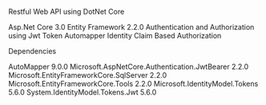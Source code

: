 Restful Web API using DotNet Core

Asp.Net Core 3.0
Entity Framework 2.2.0
Authentication and Authorization using Jwt Token
Automapper
Identity
Claim Based Authorization

Dependencies

AutoMapper 9.0.0
Microsoft.AspNetCore.Authentication.JwtBearer 2.2.0
Microsoft.EntityFrameworkCore.SqlServer 2.2.0
Microsoft.EntityFrameworkCore.Tools 2.2.0
Microsoft.IdentityModel.Tokens 5.6.0
System.IdentityModel.Tokens.Jwt 5.6.0

